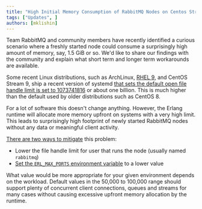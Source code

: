 ```yaml
---
title: "High Initial Memory Consumption of RabbitMQ Nodes on Centos Stream 9"
tags: ["Updates", ]
authors: [mklishin]
---
```


Team RabbitMQ and community members have recently identified a curious scenario where a freshly started node could
consume a surprisingly high amount of memory, say, 1.5 GiB or so. We'd like to share our findings with the community
and explain what short term and longer term workarounds are available.

<!-- truncate -->

Some recent Linux distributions, such as ArchLinux, [RHEL 9](https://access.redhat.com/solutions/1479623), and CentOS Stream 9, ship a recent version of systemd
[that sets the default open file handle limit is set to 1073741816](https://github.com/systemd/systemd/commit/a8b627aaed409a15260c25988970c795bf963812) or about one billion.
This is much higher than the default used by older distributions such as CentOS 8.

For a lot of software this doesn't change anything. However, the Erlang runtime will allocate more memory upfront on systems with a very high limit.
This leads to surprisingly high footprint of newly started RabbitMQ nodes without any data or meaningful client activity.

[There are two ways to mitigate](https://github.com/docker-library/rabbitmq/issues/545#issuecomment-1224977154) this problem:

 * Lower the file handle limit for user that runs the node (usually named `rabbitmq`)
 * [Set the `ERL_MAX_PORTS` environment variable](https://www.rabbitmq.com/configure.html#customise-environment) to a lower value

What value would be more appropriate for your given environment depends on the workload. Default values in the 50,000 to 100,000 range
should support plenty of concurrent client connections, queues and streams for many cases without causing
excessive upfront memory allocation by the runtime.

